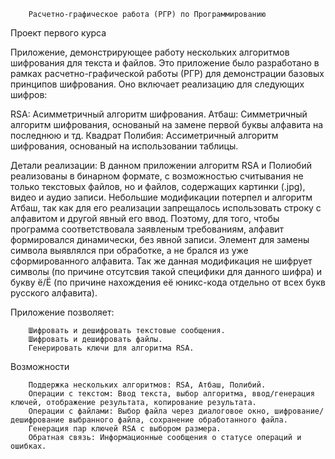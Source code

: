         Расчетно-графическое работа (РГР) по Программированию
Проект первого курса

Приложение, демонстрирующее работу нескольких алгоритмов шифрования для текста и файлов.
Это приложение было разработано в рамках расчетно-графической работы (РГР) для демонстрации базовых принципов шифрования. Оно включает реализацию для следующих шифров:

RSA: Асимметричный алгоритм шифрования.
Атбаш: Симметричный алгоритм шифрования, основаный на замене первой буквы алфавита на последнюю и тд.
  Квадрат Полибия: Ассиметричный алгоритм шифрования, основаный на использовании таблицы. 

Детали реализации:
В данном приложении алгоритм RSA и Полиобий реализованы в бинарном формате, с возможностью считывания не только текстовых файлов, но и файлов, содержащих картинки (.jpg), видео и аудио записи. Небольшие модификации потерпел и алгоритм Атбаш, так как для его реализации запрещалось использовать строку с алфавитом и другой явный его ввод. Поэтому, для того, чтобы программа соответствовала заявленым требованиям, алфавит формировался динамически, без явной записи. Элемент для замены символа выявлялся при обработке, а не брался из уже сформированного алфавита. Так же данная модификация не шифрует символы (по причине отсутсвия такой специфики для данного шифра) и букву ё/Ё (по причине нахождения её юникс-кода отдельно от всех букв русского алфавита).

Приложение позволяет:

        Шифровать и дешифровать текстовые сообщения.
        Шифровать и дешифровать файлы.
        Генерировать ключи для алгоритма RSA.

Возможности

        Поддержка нескольких алгоритмов: RSA, Атбаш, Полибий.
        Операции с текстом: Ввод текста, выбор алгоритма, ввод/генерация ключей, отображение результата, копирование результата.
        Операции с файлами: Выбор файла через диалоговое окно, шифрование/дешифрование выбранного файла, сохранение обработанного файла.
        Генерация пар ключей RSA с выбором размера.
        Обратная связь: Информационные сообщения о статусе операций и ошибках.
